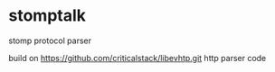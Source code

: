 # stomptalk
stomp protocol parser

build on https://github.com/criticalstack/libevhtp.git http parser code

